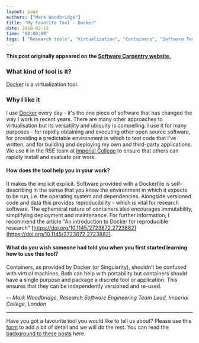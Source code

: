 ```yaml
---
layout: page
authors: ["Mark Woodbridge"]
title: "My Favorite Tool - Docker"
date: 2018-02-15
time: "00:00:00"
tags: [ "Research tools", "Virtualization", "Containers", "Software Testing", "Software Carpentry"]
---
```


<p><b>This post originally appeared on the <a href="https://software-carpentry.org/">Software Carpentry website.</a></b></p>

### What kind of tool is it?
[Docker](https://www.docker.com/) is a virtualization tool.

### Why I like it

I use [Docker](https://www.docker.com/) every day - it's the one piece of software that has changed the way I work in recent years. There are many other approaches to virtualisation but its versatility and ubiquity is compelling. I use it for many purposes - for rapidly obtaining and executing other open source software, for providing a predictable environment in which to test code that I've written, and for building and deploying my own and third-party applications. We use it in the RSE team at [Imperial College](https://www.imperial.ac.uk/) to ensure that others can rapidly install and evaluate our work.


#### How does the tool help you in your work?

It makes the implicit explicit. Software provided with a Dockerfile is self-describing in the sense that you know the environment in which it expects to be run, i.e. the operating system and dependencies. Alongside versioned code and data this provides reproducibility - which is vital for research software. The ephemeral nature of containers also encourages immutability, simplifying deployment and maintenance. For further information, I recommend the article "An introduction to Docker for reproducible research" [https://doi.org/10.1145/2723872.2723882](https://doi.org/10.1145/2723872.2723882).

#### What do you wish someone had told you when you first started learning how to use this tool?

Containers, as provided by Docker (or Singularity), shouldn't be confused with virtual machines. Both can help with portability but containers should have a single purpose and package a discrete tool or application. This ensures that they can be independently versioned and re-used.

-- *Mark Woodbridge, Research Software Engineering Team Lead, Imperial College, London*

---

Have you got a favourite tool you would like to tell us about?
Please use this [form](https://docs.google.com/forms/d/e/1FAIpQLSeiu5NzJsLxYueaQrNn_qKbaa5JR2Sz12CeCRyedKQxwb54Dw/viewform)
to add a bit of detail and we will do the rest. You can read the [background to these posts](https://software-carpentry.org/blog/2017/10/fave-tools.html) here.
